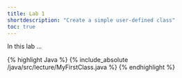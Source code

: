 ```yaml
---
title: Lab 1
shortdescription: "Create a simple user-defined class"
toc: true
---
```



In this lab ...

{% highlight Java %}
{% include_absolute /java/src/lecture/MyFirstClass.java %}
{% endhighlight %}
